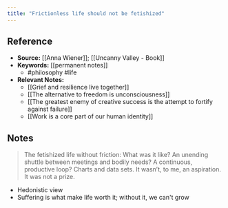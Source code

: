 ```yaml
---
title: "Frictionless life should not be fetishized"
---
```

## Reference
- **Source:** [[Anna Wiener]]; [[Uncanny Valley - Book]]
- **Keywords:** [[permanent notes]]
	- #philosophy #life
- **Relevant Notes:**
	- [[Grief and resilience live together]]
	- [[The alternative to freedom is unconsciousness]]
	- [[The greatest enemy of creative success is the attempt to fortify against failure]]
	- [[Work is a core part of our human identity]]
## Notes
> The fetishized life without friction: What was it like? An unending shuttle between meetings and bodily needs? A continuous, productive loop? Charts and data sets. It wasn’t, to me, an aspiration. It was not a prize.
- Hedonistic view
- Suffering is what make life worth it; without it, we can't  grow
